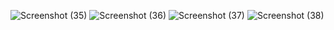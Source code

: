 ![Screenshot (35)](https://github.com/Reemasrimurugan-19/s1/assets/142916982/7d5fa35a-7697-4e06-bfb5-96a18527c927)
![Screenshot (36)](https://github.com/Reemasrimurugan-19/s1/assets/142916982/f153b559-d4b5-4e49-b51d-b8ef7ed1cebe)
![Screenshot (37)](https://github.com/Reemasrimurugan-19/s1/assets/142916982/5c2f1844-1cfa-42ec-b54a-9c2a9b3c7be3)
![Screenshot (38)](https://github.com/Reemasrimurugan-19/s1/assets/142916982/9133859f-ff35-4b27-a5ad-96203694d1a5)



